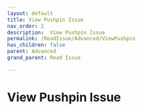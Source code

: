 ```yaml
---
layout: default
title: View Pushpin Issue
nav_order: 2
description:  View Pushpin Issue
permalink: /ReadIssue/Advanced/ViewPushpin
has_children: false
parent: Advanced
grand_parent: Read Issue

---
```


# View Pushpin Issue
 